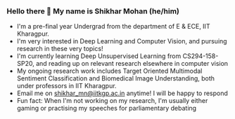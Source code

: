 ### Hello there 👋 My name is Shikhar Mohan (he/him)

- I'm a pre-final year Undergrad from the department of E & ECE, IIT Kharagpur.
- I'm very interested in Deep Learning and Computer Vision, and pursuing research in these very topics!
- I'm currently learning Deep Unsupervised Learning from CS294-158-SP20, and reading up on relevant research elsewhere in computer vision
- My ongoing research work includes Target Oriented Multimodal Sentiment Classification and Biomedical Image Understanding, both under professors in IIT Kharagpur.
- Email me on shikhar_mn@iitkgp.ac.in anytime! I will be happy to respond
- Fun fact: When I'm not working on my research, I'm usually either gaming or practising my speeches for parliamentary debating

